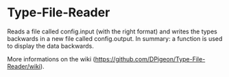 # Type-File-Reader
Reads a file called config.input (with the right format) and writes the types backwards in a new file called config.output.
In summary: a function is used to display the data backwards.

More informations on the wiki (https://github.com/DPigeon/Type-File-Reader/wiki).

